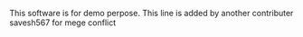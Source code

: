 This software is for demo perpose.
This line is added by another contributer savesh567 for mege conflict
